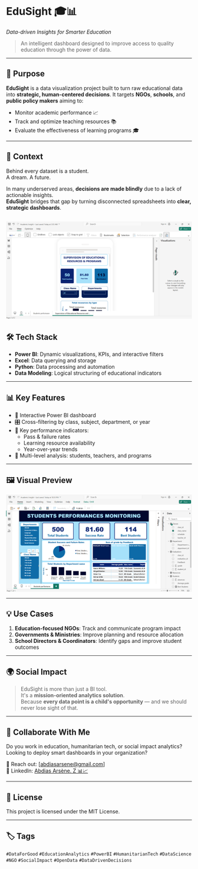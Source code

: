 # EduSight 🎓📊  
*Data-driven Insights for Smarter Education*

> An intelligent dashboard designed to improve access to quality education through the power of data.

---

## 🎯 Purpose

**EduSight** is a data visualization project built to turn raw educational data into **strategic, human-centered decisions**. It targets **NGOs**, **schools**, and **public policy makers** aiming to:

- Monitor academic performance 📈  
- Track and optimize teaching resources 📚  
- Evaluate the effectiveness of learning programs 🎓  

---

## 🧠 Context

Behind every dataset is a student.  
A dream. A future.

In many underserved areas, **decisions are made blindly** due to a lack of actionable insights.  
**EduSight** bridges that gap by turning disconnected spreadsheets into **clear, strategic dashboards**.

![Dashboard Screenshot](./static/educ_phone.png)
---

## 🛠️ Tech Stack

- **Power BI**: Dynamic visualizations, KPIs, and interactive filters  
- **Excel**: Data querying and storage  
- **Python**: Data processing and automation  
- **Data Modeling**: Logical structuring of educational indicators

---

## 📊 Key Features

- 📍 Interactive Power BI dashboard  
- 🎛️ Cross-filtering by class, subject, department, or year  
- 🔢 Key performance indicators:
  - Pass & failure rates  
  - Learning resource availability  
  - Year-over-year trends  
- 🔎 Multi-level analysis: students, teachers, and programs

---

## 🖼️ Visual Preview
![Dashboard Screenshot](./static/duc.png)

---

## 💡 Use Cases

1. **Education-focused NGOs**: Track and communicate program impact  
2. **Governments & Ministries**: Improve planning and resource allocation  
3. **School Directors & Coordinators**: Identify gaps and improve student outcomes

---

## 🌍 Social Impact

> EduSight is more than just a BI tool.  
> It's a **mission-oriented analytics solution**.  
> Because **every data point is a child's opportunity** — and we should never lose sight of that.

---

## 🤝 Collaborate With Me

Do you work in education, humanitarian tech, or social impact analytics?  
Looking to deploy smart dashboards in your organization?

📩 Reach out: [abdiasarsene@gmail.com]  
🔗 LinkedIn: [Abdias Arsène. Z 📊📈](https://www.linkedin.com/in/abdias-arsene)

---

## 📄 License

This project is licensed under the MIT License.

---

## 🏷️ Tags

`#DataForGood` `#EducationAnalytics` `#PowerBI` `#HumanitarianTech` `#DataScience`  
`#NGO` `#SocialImpact` `#OpenData` `#DataDrivenDecisions`
